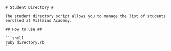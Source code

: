     # Student Directory #

    The student directory script allows you to manage the list of students enrolled at Villains Academy.
    
    ## How to use ##
    
    ```shell
    ruby directory.rb
    ```
    